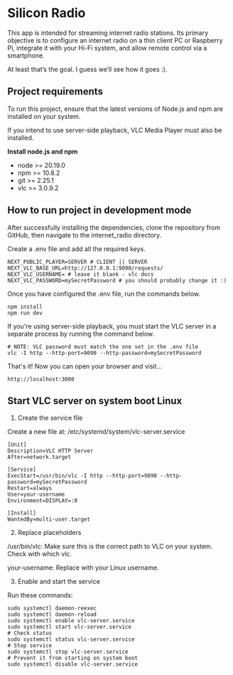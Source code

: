 # Silicon Radio

This app is intended for streaming internet radio stations. Its primary objective is to configure an internet radio on a thin client PC or Raspberry Pi, integrate it with your Hi-Fi system, and allow remote control via a smartphone.

At least that’s the goal. I guess we’ll see how it goes :).

## Project requirements

To run this project, ensure that the latest versions of Node.js and npm are installed on your system.

If you intend to use server-side playback, VLC Media Player must also be installed.

**Install node.js and npm**

- node >= 20.19.0
- npm >= 10.8.2
- git >= 2.25.1
- vlc >= 3.0.9.2

## How to run project in development mode

After successfully installing the dependencies, clone the repository from GitHub, then navigate to the internet_radio directory.

Create a .env file and add all the required keys.

```
NEXT_PUBLIC_PLAYER=SERVER # CLIENT || SERVER
NEXT_VLC_BASE_URL=http://127.0.0.1:9090/requests/
NEXT_VLC_USERNAME= # leave it blank - vlc docs
NEXT_VLC_PASSWORD=mySecretPassword # you should probably change it :)
```

Once you have configured the .env file, run the commands below.

```
npm install
npm run dev
```

If you're using server-side playback, you must start the VLC server in a separate process by running the command below.

```
# NOTE: VLC password must match the one set in the .env file
vlc -I http --http-port=9090 --http-password=mySecretPassword
```

That's it! Now you can open your browser and visit...

```
http://localhost:3000
```

## Start VLC server on system boot Linux

1. Create the service file

Create a new file at:
/etc/systemd/system/vlc-server.service

```
[Unit]
Description=VLC HTTP Server
After=network.target

[Service]
ExecStart=/usr/bin/vlc -I http --http-port=9090 --http-password=mySecretPassword
Restart=always
User=your-username
Environment=DISPLAY=:0

[Install]
WantedBy=multi-user.target
```

2. Replace placeholders

/usr/bin/vlc: Make sure this is the correct path to VLC on your system. Check with which vlc.

your-username: Replace with your Linux username.

3. Enable and start the service

Run these commands:

```
sudo systemctl daemon-reexec
sudo systemctl daemon-reload
sudo systemctl enable vlc-server.service
sudo systemctl start vlc-server.service
# Check status
sudo systemctl status vlc-server.service
# Stop service
sudo systemctl stop vlc-server.service
# Prevent it from starting on system boot
sudo systemctl disable vlc-server.service
```
